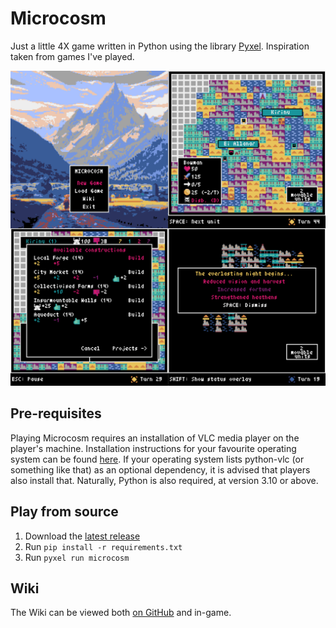 # Microcosm
Just a little 4X game written in Python using the library [Pyxel](https://github.com/kitao/pyxel).
Inspiration taken from games I've played.

![Screenshots](source/resources/microcosm_gameplay_screenshot.png)

## Pre-requisites
Playing Microcosm requires an installation of VLC media player on the player's machine. Installation instructions for
your favourite operating system can be found [here](https://www.videolan.org/vlc/). If your operating system lists
python-vlc (or something like that) as an optional dependency, it is advised that players also install that. Naturally,
Python is also required, at version 3.10 or above.

## Play from source

1. Download the [latest release](https://github.com/ChrisNeedham24/microcosm/releases/latest)
2. Run `pip install -r requirements.txt`
3. Run `pyxel run microcosm`

## Wiki

The Wiki can be viewed both [on GitHub](https://github.com/ChrisNeedham24/microcosm/wiki) and in-game.
